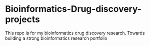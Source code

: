 # Bioinformatics-Drug-discovery-projects

This repo is for my bioinformatics drug discovery research. 
Towards building a strong bioinformatics research portfolio
